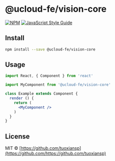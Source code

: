 # @ucloud-fe/vision-core

> 

[![NPM](https://img.shields.io/npm/v/@ucloud-fe/vision-core.svg)](https://www.npmjs.com/package/@ucloud-fe/vision-core) [![JavaScript Style Guide](https://img.shields.io/badge/code_style-standard-brightgreen.svg)](https://standardjs.com)

## Install

```bash
npm install --save @ucloud-fe/vision-core
```

## Usage

```jsx
import React, { Component } from 'react'

import MyComponent from '@ucloud-fe/vision-core'

class Example extends Component {
  render () {
    return (
      <MyComponent />
    )
  }
}
```

## License

MIT © [https://github.com/tuoxiansp](https://github.com/https://github.com/tuoxiansp)
